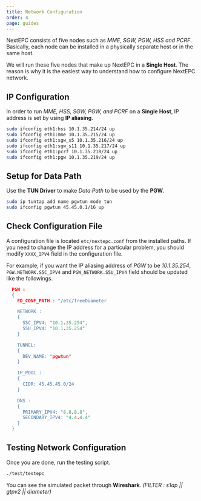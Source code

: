 ```yaml
---
title: Network Configuration
order: 4
page: guides
---
```


NextEPC consists of five nodes such as _MME, SGW, PGW, HSS and PCRF_. Basically, each node can be installed in a physically separate host or in the same host.

We will run these five nodes that make up NextEPC in a **Single Host**. The reason is why it is the easiest way to understand how to configure NextEPC network.

## IP Configuration

In order to run _MME, HSS, SGW, PGW, and PCRF_ on a **Single Host**, IP address is set by using **IP aliasing**.

```bash
sudo ifconfig eth1:hss 10.1.35.214/24 up
sudo ifconfig eth1:mme 10.1.35.215/24 up
sudo ifconfig eth1:sgw_s5 10.1.35.216/24 up
sudo ifconfig eth1:sgw_s11 10.1.35.217/24 up
sudo ifconfig eth1:pcrf 10.1.35.218/24 up
sudo ifconfig eth1:pgw 10.1.35.219/24 up
```

## Setup for Data Path

Use the **TUN Driver** to make _Data Path_ to be used by the **PGW**.

```bash
sudo ip tuntap add name pgwtun mode tun
sudo ifconfig pgwtun 45.45.0.1/16 up
```

## Check Configuration File

A configuration file is located `etc/nextepc.conf` from the installed paths. If you need to change the IP address for a particular problem, you should modify `XXXX_IPV4` field in the configuration file.

For example, if you want the IP aliasing address of *PGW* to be _10.1.35.254_, `PGW.NETWORK.S5C_IPV4` and `PGW_NETWORK.S5U_IPV4` field should be updated like the followings.

```json
  PGW :
  {
    FD_CONF_PATH : "/etc/freeDiameter

    NETWORK :
    {
      S5C_IPV4: "10.1.35.254",
      S5U_IPV4: "10.1.35.254"
    }

    TUNNEL:
    {
      DEV_NAME: "pgwtun"
    }

    IP_POOL :
    {
      CIDR: 45.45.45.0/24
    }

    DNS :
    {
      PRIMARY_IPV4: "8.8.8.8",
      SECONDARY_IPV4: "4.4.4.4"
    }
  }
```

## Testing Network Configuration

Once you are done, run the testing script.
```bash
./test/testepc
```
You can see the simulated packet through **Wireshark**.  _(FILTER : s1ap || gtpv2 || diameter)_


